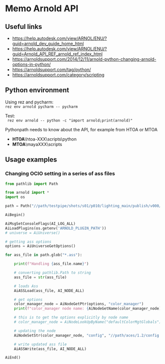 # Memo Arnold API

## Useful links

- https://help.autodesk.com/view/ARNOL/ENU/?guid=arnold_dev_guide_home_html
- https://help.autodesk.com/view/ARNOL/ENU/?guid=Arnold_API_REF_arnold_ref_index_html
- https://arnoldsupport.com/2014/12/11/arnold-python-changing-arnold-options-in-python/
- https://arnoldsupport.com/tag/python/
- https://arnoldsupport.com/category/scripting

## Python environment

Using rez and pycharm:  
`rez env arnold pycharm -- pycharm`

Test:  
` 
rez env arnold -- python -c "import arnold;print(arnold)" 
`

Pythonpath needs to know about the API, for example from HTOA or MTOA
- **HTOA**\htoa-XXX\scripts\python
- **MTOA**\mayaXXX\scripts
  

## Usage examples

### Changing OCIO setting in a series of ass files

```python
from pathlib import Path

from arnold import *
import os

path = Path("//path/testpipe/shots/s01/p010/lighting_main/publish/v000/ass/main/renderSetupLayer1__test")

AiBegin()

AiMsgSetConsoleFlags(AI_LOG_ALL)
AiLoadPlugins(os.getenv('ARNOLD_PLUGIN_PATH'))
# universe = AiUniverse()

# getting ass options
options = AiUniverseGetOptions()

for ass_file in path.glob("*.ass"):

    print(f"Handling {ass_file.name}")

    # converting pathlib.Path to string
    ass_file = str(ass_file)

    # loads Ass
    AiASSLoad(ass_file, AI_NODE_ALL)

    # get options
    color_manager_node = AiNodeGetPtr(options, "color_manager")
    print(f"color_manager node name: {AiNodeGetName(color_manager_node)}")

    # this is to get the options explicitly by node name
    # color_manager_node = AiNodeLookUpByName("defaultColorMgtGlobals")

    # updating the node
    AiNodeSetStr(color_manager_node, "config", "//path/aces/1.2/config.ocio")

    # write updated ass file
    AiASSWrite(ass_file, AI_NODE_ALL)

AiEnd()
```
